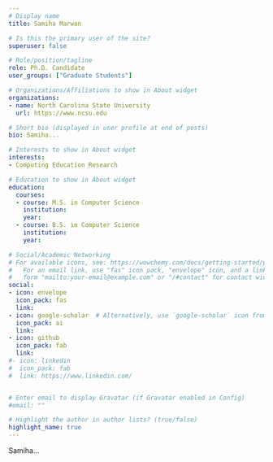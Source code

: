 ```yaml
---
# Display name
title: Samiha Marwan

# Is this the primary user of the site?
superuser: false

# Role/position/tagline
role: Ph.D. Candidate
user_groups: ["Graduate Students"]

# Organizations/Affiliations to show in About widget
organizations:
- name: North Carolina State University
  url: https://www.ncsu.edu

# Short bio (displayed in user profile at end of posts)
bio: Samiha...

# Interests to show in About widget
interests:
- Computing Education Research

# Education to show in About widget
education:
  courses:
  - course: M.S. in Computer Science
    institution: 
    year: 
  - course: B.S. in Computer Science
    institution: 
    year: 

# Social/Academic Networking
# For available icons, see: https://wowchemy.com/docs/getting-started/page-builder/#icons
#   For an email link, use "fas" icon pack, "envelope" icon, and a link in the
#   form "mailto:your-email@example.com" or "/#contact" for contact widget.
social:
- icon: envelope
  icon_pack: fas
  link: 
- icon: google-scholar  # Alternatively, use `google-scholar` icon from `ai` icon pack
  icon_pack: ai
  link: 
- icon: github
  icon_pack: fab
  link: 
#- icon: linkedin
#  icon_pack: fab
#  link: https://www.linkedin.com/


# Enter email to display Gravatar (if Gravatar enabled in Config)
#email: ""

# Highlight the author in author lists? (true/false)
highlight_name: true
---
```


Samiha...